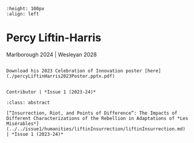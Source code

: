 ```{image} percyLiftinHarris.jpeg
:height: 100px
:align: left
```

# Percy Liftin-Harris

Marlborough 2024
| Wesleyan 2028

``` {margin}

Download his 2023 Celebration of Innovation poster [here](./percyLiftinHarris2023Poster.pptx.pdf)

```

```{margin} Positions

Contributor | *Issue 1 (2023-24)*

```

```{admonition} Articles
:class: abstract

[“Insurrection, Riot, and Points of Difference”: The Impacts of Different Characterizations of the Rebellion in Adaptations of *Les Misérables*](../../issue1/humanities/liftinInsurrection/liftinInsurrection.md)
| *Issue 1 (2023-24)*

```